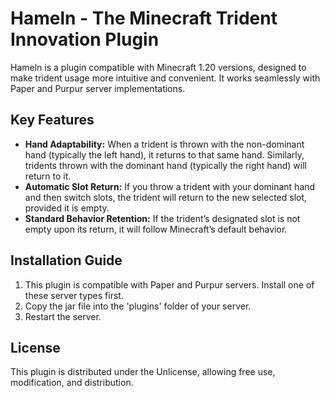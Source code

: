 # Hameln - The Minecraft Trident Innovation Plugin
Hameln is a plugin compatible with Minecraft 1.20 versions, designed to make trident usage more intuitive and convenient. It works seamlessly with Paper and Purpur server implementations.

## Key Features
- **Hand Adaptability:** When a trident is thrown with the non-dominant hand (typically the left hand), it returns to that same hand. Similarly, tridents thrown with the dominant hand (typically the right hand) will return to it.
- **Automatic Slot Return:** If you throw a trident with your dominant hand and then switch slots, the trident will return to the new selected slot, provided it is empty.
- **Standard Behavior Retention:** If the trident’s designated slot is not empty upon its return, it will follow Minecraft’s default behavior.

## Installation Guide
1. This plugin is compatible with Paper and Purpur servers. Install one of these server types first.
2. Copy the jar file into the 'plugins' folder of your server.
3. Restart the server.

## License
This plugin is distributed under the Unlicense, allowing free use, modification, and distribution.
